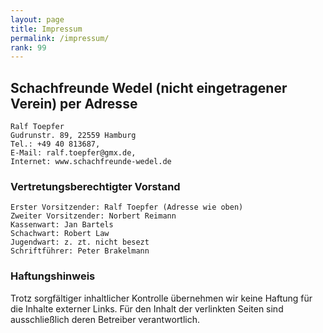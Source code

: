 ```yaml
---
layout: page
title: Impressum
permalink: /impressum/
rank: 99
---
```

## Schachfreunde Wedel (nicht eingetragener Verein) per Adresse

```
Ralf Toepfer
Gudrunstr. 89, 22559 Hamburg
Tel.: +49 40 813687,
E-Mail: ralf.toepfer@gmx.de,
Internet: www.schachfreunde-wedel.de
```

### Vertretungsberechtigter Vorstand
```
Erster Vorsitzender: Ralf Toepfer (Adresse wie oben)
Zweiter Vorsitzender: Norbert Reimann
Kassenwart: Jan Bartels
Schachwart: Robert Law
Jugendwart: z. zt. nicht besezt
Schriftführer: Peter Brakelmann
```

### Haftungshinweis
  Trotz sorgfältiger inhaltlicher Kontrolle übernehmen wir keine Haftung für die Inhalte externer Links. Für den Inhalt der verlinkten Seiten sind ausschließlich deren Betreiber verantwortlich.
